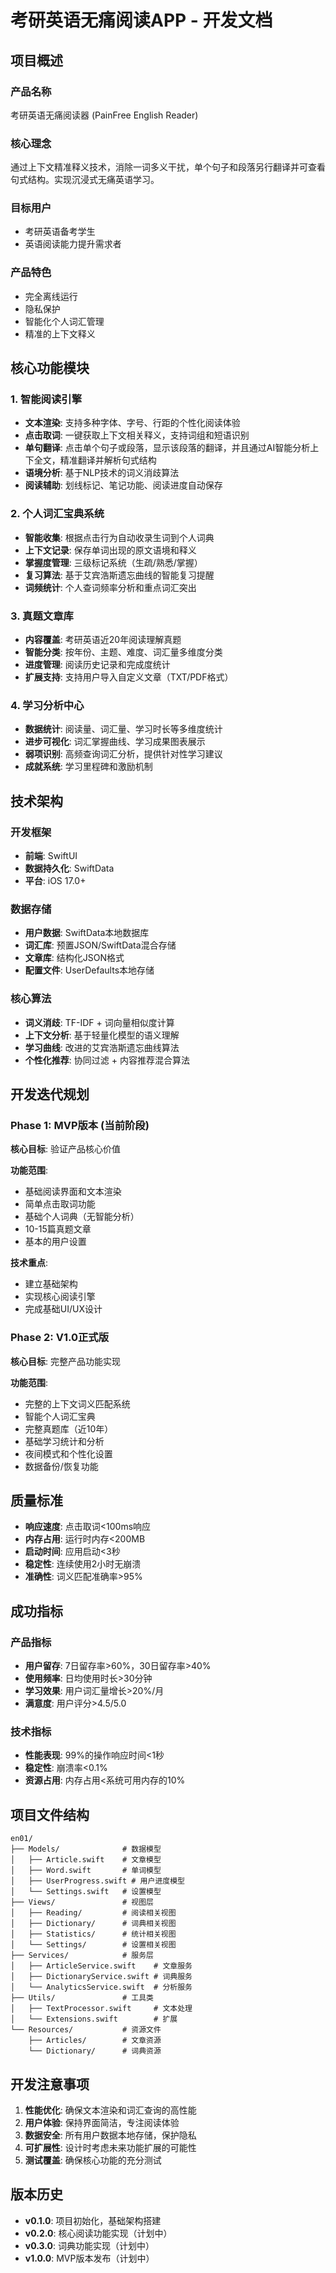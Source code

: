 # 考研英语无痛阅读APP - 开发文档

## 项目概述

### 产品名称
考研英语无痛阅读器 (PainFree English Reader)

### 核心理念
通过上下文精准释义技术，消除一词多义干扰，单个句子和段落另行翻译并可查看句式结构。实现沉浸式无痛英语学习。

### 目标用户
- 考研英语备考学生
- 英语阅读能力提升需求者

### 产品特色
- 完全离线运行
- 隐私保护
- 智能化个人词汇管理
- 精准的上下文释义

## 核心功能模块

### 1. 智能阅读引擎
- **文本渲染**: 支持多种字体、字号、行距的个性化阅读体验
- **点击取词**: 一键获取上下文相关释义，支持词组和短语识别
- **单句翻译**: 点击单个句子或段落，显示该段落的翻译，并且通过AI智能分析上下全文，精准翻译并解析句式结构
- **语境分析**: 基于NLP技术的词义消歧算法
- **阅读辅助**: 划线标记、笔记功能、阅读进度自动保存

### 2. 个人词汇宝典系统
- **智能收集**: 根据点击行为自动收录生词到个人词典
- **上下文记录**: 保存单词出现的原文语境和释义
- **掌握度管理**: 三级标记系统（生疏/熟悉/掌握）
- **复习算法**: 基于艾宾浩斯遗忘曲线的智能复习提醒
- **词频统计**: 个人查词频率分析和重点词汇突出

### 3. 真题文章库
- **内容覆盖**: 考研英语近20年阅读理解真题
- **智能分类**: 按年份、主题、难度、词汇量多维度分类
- **进度管理**: 阅读历史记录和完成度统计
- **扩展支持**: 支持用户导入自定义文章（TXT/PDF格式）

### 4. 学习分析中心
- **数据统计**: 阅读量、词汇量、学习时长等多维度统计
- **进步可视化**: 词汇掌握曲线、学习成果图表展示
- **弱项识别**: 高频查询词汇分析，提供针对性学习建议
- **成就系统**: 学习里程碑和激励机制

## 技术架构

### 开发框架
- **前端**: SwiftUI
- **数据持久化**: SwiftData
- **平台**: iOS 17.0+

### 数据存储
- **用户数据**: SwiftData本地数据库
- **词汇库**: 预置JSON/SwiftData混合存储
- **文章库**: 结构化JSON格式
- **配置文件**: UserDefaults本地存储

### 核心算法
- **词义消歧**: TF-IDF + 词向量相似度计算
- **上下文分析**: 基于轻量化模型的语义理解
- **学习曲线**: 改进的艾宾浩斯遗忘曲线算法
- **个性化推荐**: 协同过滤 + 内容推荐混合算法

## 开发迭代规划

### Phase 1: MVP版本 (当前阶段)
**核心目标**: 验证产品核心价值

**功能范围**:
- 基础阅读界面和文本渲染
- 简单点击取词功能
- 基础个人词典（无智能分析）
- 10-15篇真题文章
- 基本的用户设置

**技术重点**:
- 建立基础架构
- 实现核心阅读引擎
- 完成基础UI/UX设计

### Phase 2: V1.0正式版
**核心目标**: 完整产品功能实现

**功能范围**:
- 完整的上下文词义匹配系统
- 智能个人词汇宝典
- 完整真题库（近10年）
- 基础学习统计和分析
- 夜间模式和个性化设置
- 数据备份/恢复功能

## 质量标准

- **响应速度**: 点击取词<100ms响应
- **内存占用**: 运行时内存<200MB
- **启动时间**: 应用启动<3秒
- **稳定性**: 连续使用2小时无崩溃
- **准确性**: 词义匹配准确率>95%

## 成功指标

### 产品指标
- **用户留存**: 7日留存率>60%，30日留存率>40%
- **使用频率**: 日均使用时长>30分钟
- **学习效果**: 用户词汇量增长>20%/月
- **满意度**: 用户评分>4.5/5.0

### 技术指标
- **性能表现**: 99%的操作响应时间<1秒
- **稳定性**: 崩溃率<0.1%
- **资源占用**: 内存占用<系统可用内存的10%

## 项目文件结构

```
en01/
├── Models/              # 数据模型
│   ├── Article.swift    # 文章模型
│   ├── Word.swift       # 单词模型
│   ├── UserProgress.swift # 用户进度模型
│   └── Settings.swift   # 设置模型
├── Views/               # 视图层
│   ├── Reading/         # 阅读相关视图
│   ├── Dictionary/      # 词典相关视图
│   ├── Statistics/      # 统计相关视图
│   └── Settings/        # 设置相关视图
├── Services/            # 服务层
│   ├── ArticleService.swift    # 文章服务
│   ├── DictionaryService.swift # 词典服务
│   └── AnalyticsService.swift  # 分析服务
├── Utils/               # 工具类
│   ├── TextProcessor.swift     # 文本处理
│   └── Extensions.swift        # 扩展
└── Resources/           # 资源文件
    ├── Articles/        # 文章资源
    └── Dictionary/      # 词典资源
```

## 开发注意事项

1. **性能优化**: 确保文本渲染和词汇查询的高性能
2. **用户体验**: 保持界面简洁，专注阅读体验
3. **数据安全**: 所有用户数据本地存储，保护隐私
4. **可扩展性**: 设计时考虑未来功能扩展的可能性
5. **测试覆盖**: 确保核心功能的充分测试

## 版本历史

- **v0.1.0**: 项目初始化，基础架构搭建
- **v0.2.0**: 核心阅读功能实现（计划中）
- **v0.3.0**: 词典功能实现（计划中）
- **v1.0.0**: MVP版本发布（计划中）